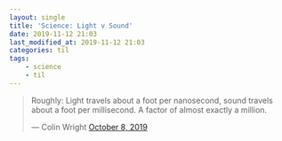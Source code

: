 ```yaml
---
layout: single
title: 'Science: Light v Sound'
date: 2019-11-12 21:03
last_modified_at: 2019-11-12 21:03
categories: til
tags:
    - science
    - til
---
```


<blockquote class="twitter-tweet">
<p lang="en" dir="ltr">
Roughly: Light travels about a foot per nanosecond,
sound travels about a foot per millisecond.
A factor of almost exactly a million.
</p>&mdash; Colin Wright
<a href="https://twitter.com/ColinTheMathmo/status/1181486921450692608">October 8, 2019</a>
</blockquote>
<script async src="https://platform.twitter.com/widgets.js" charset="utf-8"></script>

